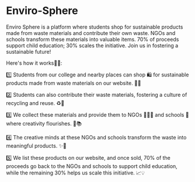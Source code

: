 # Enviro-Sphere
Enviro Sphere is a platform where students shop for sustainable products made from waste materials and contribute their own waste. NGOs and schools transform these materials into valuable items. 70% of proceeds support child education; 30% scales the initiative. Join us in fostering a sustainable future!

Here's how it works👷🏻:

1️⃣ Students from our college and nearby places can shop 🛍️ for sustainable products made from waste materials on our website. 🛒💚

2️⃣ Students can also contribute their waste materials, fostering a culture of recycling and reuse. ♻️🌱

3️⃣ We collect these materials and provide them to NGOs 🧑🏻‍🏫 and schools 🏫 where creativity flourishes. 🎨📚

4️⃣ The creative minds at these NGOs and schools transform the waste into meaningful products. ✨🌟

5️⃣ We list these products on our website, and once sold, 70% of the proceeds go back to the NGOs and schools to support child education, while the remaining 30% helps us scale this initiative. 📈💡
